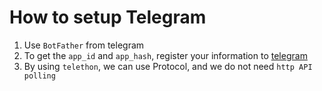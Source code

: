 # How to setup Telegram 

1. Use `BotFather` from telegram
2. To get the `app_id` and `app_hash`, register your information to [telegram](my.telegram.org)
3. By using `telethon`, we can use Protocol, and we do not need `http API polling`
